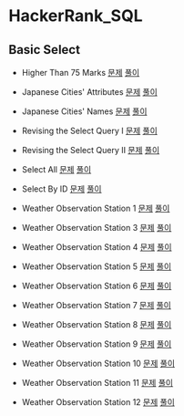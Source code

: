 # HackerRank_SQL
## Basic Select
- Higher Than 75 Marks
[문제](https://www.hackerrank.com/challenges/more-than-75-marks/problem?isFullScreen=true)
[풀이](https://github.com/Ju0s/HackerRank_SQL/blob/main/Higher%20Than%2075%20Marks.sql)

- Japanese Cities' Attributes
[문제](https://www.hackerrank.com/challenges/japanese-cities-attributes/problem?isFullScreen=true)
[풀이](https://github.com/Ju0s/HackerRank_SQL/blob/main/Japanese%20Cities'%20Attributes.sql)

- Japanese Cities' Names
[문제](https://www.hackerrank.com/challenges/japanese-cities-name/problem?isFullScreen=true)
[풀이](https://github.com/Ju0s/HackerRank_SQL/blob/main/Japanese%20Cities'%20Names.sql)

- Revising the Select Query I
[문제](https://www.hackerrank.com/challenges/revising-the-select-query/problem?isFullScreen=true)
[풀이](https://github.com/Ju0s/HackerRank_SQL/blob/main/Revising%20the%20Select%20Query%20I.sql)

- Revising the Select Query II
[문제](https://www.hackerrank.com/challenges/revising-the-select-query-2/problem?isFullScreen=true)
[풀이](https://github.com/Ju0s/HackerRank_SQL/blob/main/Revising%20the%20Select%20Query%20II.sql)

- Select All
[문제](https://www.hackerrank.com/challenges/select-all-sql/problem?isFullScreen=true)
[풀이](https://github.com/Ju0s/HackerRank_SQL/blob/main/Select%20All.sql)

- Select By ID
[문제](https://www.hackerrank.com/challenges/select-by-id/problem?isFullScreen=true)
[풀이](https://github.com/Ju0s/HackerRank_SQL/blob/main/Select%20By%20ID.sql)

- Weather Observation Station 1
[문제](https://www.hackerrank.com/challenges/weather-observation-station-1/problem?isFullScreen=true)
[풀이](https://github.com/Ju0s/HackerRank_SQL/blob/main/Weather%20Observation%20Station%201.sql)

- Weather Observation Station 3
[문제](https://www.hackerrank.com/challenges/weather-observation-station-3/problem?isFullScreen=true)
[풀이](https://github.com/Ju0s/HackerRank_SQL/blob/main/Weather%20Observation%20Station%203.sql)

- Weather Observation Station 4
[문제](https://www.hackerrank.com/challenges/weather-observation-station-4/problem?isFullScreen=true)
[풀이](https://github.com/Ju0s/HackerRank_SQL/blob/main/Weather%20Observation%20Station%204.sql)

- Weather Observation Station 5
[문제](https://www.hackerrank.com/challenges/weather-observation-station-5/problem?isFullScreen=true)
[풀이](https://github.com/Ju0s/HackerRank_SQL/blob/main/Weather%20Observation%20Station%205.sql)

- Weather Observation Station 6
[문제](https://www.hackerrank.com/challenges/weather-observation-station-6/problem?isFullScreen=true)
[풀이](https://github.com/Ju0s/HackerRank_SQL/blob/main/Weather%20Observation%20Station%206.sql)

- Weather Observation Station 7
[문제](https://www.hackerrank.com/challenges/weather-observation-station-7/problem?isFullScreen=true)
[풀이](https://github.com/Ju0s/HackerRank_SQL/blob/main/Weather%20Observation%20Station%207.sql)

- Weather Observation Station 8
[문제](https://www.hackerrank.com/challenges/weather-observation-station-8/problem?isFullScreen=true)
[풀이](https://github.com/Ju0s/HackerRank_SQL/blob/main/Weather%20Observation%20Station%208.sql)

- Weather Observation Station 9
[문제](https://www.hackerrank.com/challenges/weather-observation-station-9/problem?isFullScreen=true)
[풀이](https://github.com/Ju0s/HackerRank_SQL/blob/main/Weather%20Observation%20Station%209.sql)

- Weather Observation Station 10
[문제](https://www.hackerrank.com/challenges/weather-observation-station-10/problem?isFullScreen=true)
[풀이](https://github.com/Ju0s/HackerRank_SQL/blob/main/Weather%20Observation%20Station%2010.sql)

- Weather Observation Station 11
[문제](https://www.hackerrank.com/challenges/weather-observation-station-11/problem?isFullScreen=true)
[풀이](https://github.com/Ju0s/HackerRank_SQL/blob/main/Weather%20Observation%20Station%2011.sql)

- Weather Observation Station 12
[문제](https://www.hackerrank.com/challenges/weather-observation-station-12/problem?isFullScreen=true)
[풀이](https://github.com/Ju0s/HackerRank_SQL/blob/main/Weather%20Observation%20Station%2012.sql)
